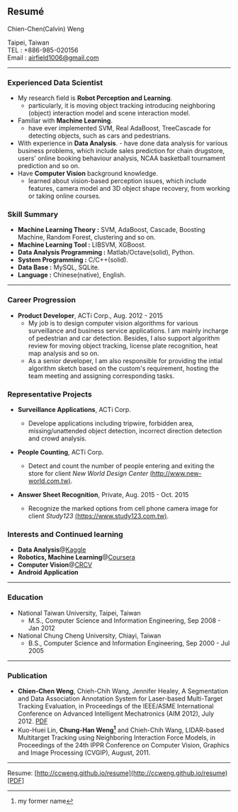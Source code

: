 ## Resumé



Chien-Chen(Calvin) Weng 

Taipei, Taiwan  
TEL : +886-985-020156  
Email : [airfield1006@gmail.com](mailto:airfield1006@gmail.com)  

---------------------------------------

### Experienced Data Scientist

*   My research field is **Robot Perception and Learning**.
	- particularly, it is moving object tracking introducing neighboring (object) interaction model and scene interaction model. 
*   Familiar with **Machine Learning**.
	- have ever implemented SVM, Real AdaBoost, TreeCascade for detecting objects, such as cars and pedestrians.
*	 With experience in **Data Analysis**.
	- have done data analysis for various business problems, which include sales prediction for chain drugstore, users' online booking behaviour analysis, NCAA basketball tournament prediction and so on.
*   Have **Computer Vision** background knowledge.
	- learned about vision-based perception issues, which include features, camera model and 3D object shape recovery, from working or taking online courses.

### Skill Summary

*   **Machine Learning Theory :** SVM, AdaBoost, Cascade, Boosting Machine, Random Forest, clustering and so on.
*   **Machine Learning Tool :** LIBSVM, XGBoost.
*   **Data Analysis Programming :**	Matlab/Octave(solid), Python.
*   **System Programming :** C/C++(solid).
*   **Data Base :** MySQL, SQLite.
*   **Language :** Chinese(native), English.

---------------------------------------

### Career Progression

*   **Product Developer**, ACTi Corp.,
    Aug. 2012 - 2015
    - My job is to design computer vision algorithms for various surveillance and business service applications. I am mainly incharge of pedestrian and car detection. Besides, I also support algorithm review for moving object tracking, license plate recognition, heat map analysis and so on.
    - As a senior developer, I am also responsible for providing the intial algorithm sketch based on the custom's requirement, hosting the team meeting and assigning corresponding tasks.

### Representative Projects

*  **Surveillance Applications**, ACTi Corp.
	- Develope applications including tripwire, forbidden area, missing/unattended object detection, incorrect direction detection and crowd analysis. 

*  **People Counting**, ACTi Corp.
	- Detect and count the number of people entering and exiting the store for client *New World Design Center* [(http://www.new-world.com.tw)](http://www.new-world.com.tw).

*	**Answer Sheet Recognition**, Private, Aug. 2015 - Oct. 2015  
	- Recognize the marked options from cell phone camera image for client *Study123* [(https://www.study123.com.tw)](https://www.study123.com.tw).

### Interests and Continued learning

*   **Data Analysis**@[Kaggle](https://www.kaggle.com)
*   **Robotics, Machine Learning**@[Coursera](https://www.coursera.org/)
*   **Computer Vision**@[CRCV](http://crcv.ucf.edu/courses/)
*   **Android Application**

---------------------------------------

### Education

*   National Taiwan University, Taipei, Taiwan 
    * M.S., Computer Science and Information Engineering,   Sep 2008 - Jan 2012
*   National Chung Cheng University, Chiayi, Taiwan
    * B.S., Computer Science and Information Engineering, Sep 2000 - Jul 2005

---------------------------------------

### Publication

*   **Chien-Chen Weng**, Chieh-Chih Wang, Jennifer Healey, A Segmentation and Data Association Annotation System for Laser-based Multi-Target Tracking Evaluation, in Proceedings of the IEEE/ASME International Conference on Advanced Intelligent Mechatronics (AIM 2012), July 2012. [PDF](http://perception.csie.ntu.edu.tw/wiki/files/k765h6d2Y5/weng_aim2012pdf.html)
*   Kuo-Huei Lin, **Chung-Han Weng[^1]** and Chieh-Chih Wang, LIDAR-based Multitarget Tracking using Neighboring Interaction Force Models, in Proceedings of the 24th IPPR Conference on Computer Vision, Graphics and Image Processing (CVGIP), August, 2011.


---------------------------------------

Resume: [http://ccweng.github.io/resume](http://ccweng.github.io/resume) [[PDF]](https://raw.github.com/ccweng/resume/gh-pages/resume.pdf)

[^1]:my former name

 